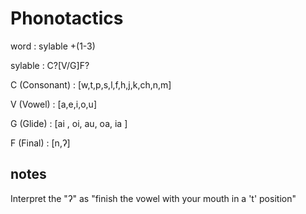 Phonotactics
=============

word : sylable +(1-3)

sylable : C?[V/G]F?

C (Consonant) : [w,t,p,s,l,f,h,j,k,ch,n,m]

V (Vowel) : [a,e,i,o,u]

G (Glide) : [ai , oi, au, oa, ia ]

F (Final) : [n,ʔ] 

notes
----

Interpret the "ʔ" as "finish the vowel with your mouth in a 't' position"





